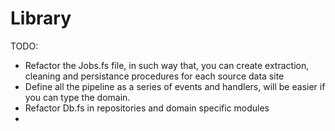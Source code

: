 # Library
TODO:
- Refactor the Jobs.fs file, in such way that, you can create extraction, cleaning and persistance procedures for each source data site
- Define all the pipeline as a series of events and handlers, will be easier if you can type the domain.
- Refactor Db.fs in repositories and domain specific modules
- 